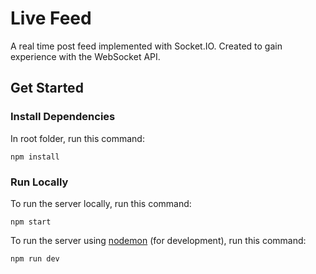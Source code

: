 # Live Feed

A real time post feed implemented with Socket.IO. Created to gain experience with the WebSocket API.

## Get Started

### Install Dependencies

In root folder, run this command:
```
npm install
```

### Run Locally

To run the server locally, run this command:
```
npm start
```

To run the server using [nodemon](https://www.npmjs.com/package/nodemon) (for development), run this command:
```
npm run dev
```
